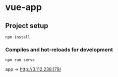 # vue-app

## Project setup
```
npm install
```

### Compiles and hot-reloads for development
```
npm run serve
```

app -> http://3.112.238.179/

